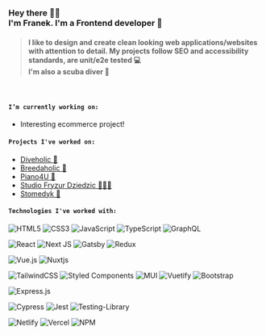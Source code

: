 ### Hey there 👋🏼 <br /> I'm Franek. I'm a Frontend developer 🚀
> #### I like to design and create clean looking web applications/websites with attention to detail. My projects follow SEO and accessibility standards, are unit/e2e tested 💻 <br /> I'm also a scuba diver 🤿

<br />

#### `I’m currently working on:`
   - Interesting ecommerce project!


#### `Projects I've worked on:`
  - [Diveholic 🤿](https://github.com/franekostrowski/diveholic)
  - [Breedaholic 🐶](https://github.com/franekostrowski/breedaholic)
  - [Piano4U 🎹](https://piano4u.pl)
  - [Studio Fryzur Dziedzic 💇🏽‍♀️](https://studiodziedzic.pl)
  - [Stomedyk 🦷](https://stomedyk.pl)


#### `Technologies I've worked with:`
  
   ![HTML5](https://img.shields.io/badge/html5-%23E34F26.svg?style=flat&logo=html5&logoColor=white)
   ![CSS3](https://img.shields.io/badge/css3-%231572B6.svg?style=flat&logo=css3&logoColor=white)
   ![JavaScript](https://img.shields.io/badge/javascript-%23323330.svg?style=flat&logo=javascript&logoColor=%23F7DF1E)
   ![TypeScript](https://img.shields.io/badge/typescript-%23007ACC.svg?style=flat&logo=typescript&logoColor=white)
   ![GraphQL](https://img.shields.io/badge/-GraphQL-E10098?style=flat&logo=graphql&logoColor=white)

   ![React](https://img.shields.io/badge/react-%2320232a.svg?style=flat&logo=react&logoColor=%2361DAFB)
   ![Next JS](https://img.shields.io/badge/Next-black?style=flat&logo=next.js&logoColor=white)
   ![Gatsby](https://img.shields.io/badge/Gatsby-%23663399.svg?style=flat&logo=gatsby&logoColor=white)
   ![Redux](https://img.shields.io/badge/redux-%23593d88.svg?style=flat&logo=redux&logoColor=white)

   ![Vue.js](https://img.shields.io/badge/vuejs-%2335495e.svg?style=flat&logo=vuedotjs&logoColor=%234FC08D)
   ![Nuxtjs](https://img.shields.io/badge/Nuxt-002E3B?style=flat&logo=nuxtdotjs&logoColor=#00DC82)

   ![TailwindCSS](https://img.shields.io/badge/tailwindcss-%2338B2AC.svg?style=flat&logo=tailwind-css&logoColor=white)
   ![Styled Components](https://img.shields.io/badge/styled--components-DB7093?style=flat&logo=styled-components&logoColor=white)
   ![MUI](https://img.shields.io/badge/MUI-%230081CB.svg?style=flat&logo=mui&logoColor=white)
   ![Vuetify](https://img.shields.io/badge/Vuetify-1867C0?style=flat&logo=vuetify&logoColor=AEDDFF)
   ![Bootstrap](https://img.shields.io/badge/bootstrap-%23563D7C.svg?style=flat&logo=bootstrap&logoColor=white)

   ![Express.js](https://img.shields.io/badge/express.js-%23404d59.svg?style=flat&logo=express&logoColor=%2361DAFB)
  
   ![Cypress](https://img.shields.io/badge/-cypress-%23E5E5E5?style=flat&logo=cypress&logoColor=058a5e)
   ![Jest](https://img.shields.io/badge/-jest-%23C21325?style=flat&logo=jest&logoColor=white)
   ![Testing-Library](https://img.shields.io/badge/-TestingLibrary-%23E33332?style=flat&logo=testing-library&logoColor=white)
  
   ![Netlify](https://img.shields.io/badge/netlify-%23000000.svg?style=flat&logo=netlify&logoColor=#00C7B7)
   ![Vercel](https://img.shields.io/badge/vercel-%23000000.svg?style=flat&logo=vercel&logoColor=white)
   ![NPM](https://img.shields.io/badge/NPM-%23000000.svg?style=flat&logo=npm&logoColor=white) 
</details>
